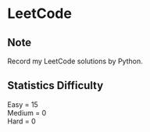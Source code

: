 # LeetCode

## Note
Record my LeetCode solutions by Python.

## Statistics Difficulty
Easy = 15  
Medium = 0  
Hard = 0  

